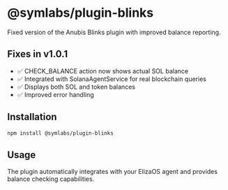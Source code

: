 # @symlabs/plugin-blinks

Fixed version of the Anubis Blinks plugin with improved balance reporting.

## Fixes in v1.0.1
- ✅ CHECK_BALANCE action now shows actual SOL balance
- ✅ Integrated with SolanaAgentService for real blockchain queries
- ✅ Displays both SOL and token balances
- ✅ Improved error handling

## Installation
```bash
npm install @symlabs/plugin-blinks
```

## Usage
The plugin automatically integrates with your ElizaOS agent and provides balance checking capabilities.
